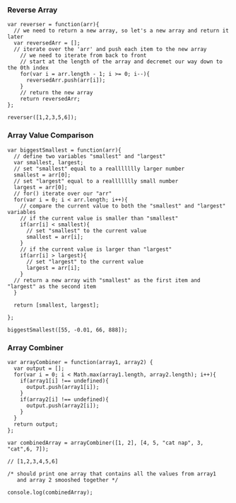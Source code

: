 ### Reverse Array

    var reverser = function(arr){
      // we need to return a new array, so let's a new array and return it later
      var reversedArr = [];
      // iterate over the 'arr' and push each item to the new array
        // we need to iterate from back to front
        // start at the length of the array and decremet our way down to the 0th index
        for(var i = arr.length - 1; i >= 0; i--){
          reversedArr.push(arr[i]);
        }
        // return the new array
        return reversedArr;
    };

    reverser([1,2,3,5,6]);



### Array Value Comparison

    var biggestSmallest = function(arr){
      // define two variables "smallest" and "largest"
      var smallest, largest;
      // set "smallest" equal to a reallllllly larger number
      smallest = arr[0];
      // set "largest" equal to a reallllllly small number
      largest = arr[0];
      // for() iterate over our "arr"
      for(var i = 0; i < arr.length; i++){
        // compare the current value to both the "smallest" and "largest" variables
        // if the current value is smaller than "smallest"
        if(arr[i] < smallest){
          // set "smallest" to the current value
          smallest = arr[i];
        }
        // if the current value is larger than "largest"
        if(arr[i] > largest){
          // set "largest" to the current value
          largest = arr[i];
        }
      // return a new array with "smallest" as the first item and "largest" as the second item
      }
      
      return [smallest, largest];
      
    };

    biggestSmallest([55, -0.01, 66, 888]);



### Array Combiner

    var arrayCombiner = function(array1, array2) {
      var output = [];
      for(var i = 0; i < Math.max(array1.length, array2.length); i++){
        if(array1[i] !== undefined){
          output.push(array1[i]);
        }
        if(array2[i] !== undefined){
          output.push(array2[i]);
        }
      }
      return output;
    };

    var combinedArray = arrayCombiner([1, 2], [4, 5, "cat nap", 3, "cat",6, 7]);

    // [1,2,3,4,5,6]

    /* should print one array that contains all the values from array1
       and array 2 smooshed together */

    console.log(combinedArray);

